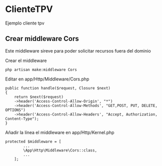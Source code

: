 # ClienteTPV
Ejemplo cliente tpv

## Crear middleware Cors
Este middleware sireve para poder solicitar recursos fuera del dominio

Crear el middleware
```
php artisan make:middleware Cors
```

Editar en app/Http/Middleware/Cors.php
```
public function handle($request, Closure $next)
{
    return $next($request)
    ->header('Access-Control-Allow-Origin', "*")
    ->header('Access-Control-Allow-Methods', "GET,POST, PUT, DELETE, OPTIONS")
    ->header('Access-Control-Allow-Headers', "Accept, Authorization, Content-Type");
}
```
Añadir la línea el middleware en app/Http/Kernel.php
```
protected $middleware = [
        ...
        \App\Http\Middleware\Cors::class,
        ...
    ];
```
